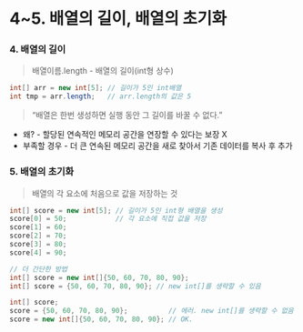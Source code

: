 # 4~5. 배열의 길이, 배열의 초기화

### 4. 배열의 길이

> 배열이름.length - 배열의 길이(int형 상수)
> 

```java
int[] arr = new int[5]; // 길이가 5인 int배열
int tmp = arr.length;   // arr.length의 값은 5
```

> “배열은 한번 생성하면 실행 동안 그 길이를 바꿀 수 없다.”
> 
- 왜? - 할당된 연속적인 메모리 공간을 연장할 수 있다는 보장 X
- 부족할 경우 - 더 큰 연속된 메모리 공간을 새로 찾아서 기존 데이터를 복사 후 추가

### 5. 배열의 초기화

> 배열의 각 요소에 처음으로 값을 저장하는 것
> 

```java
int[] score = new int[5]; // 길이가 5인 int형 배열을 생성
score[0] = 50;            // 각 요소에 직접 값을 저장
score[1] = 60;
score[2] = 70;
score[3] = 80;
score[4] = 90;

// 더 간단한 방법
int[] score = new int[]{50, 60, 70, 80, 90};
int[] score = {50, 60, 70, 80, 90}; // new int[]를 생략할 수 있음

int[] score;
score = {50, 60, 70, 80, 90};          // 에러. new int[]를 생략할 수 없음
score = new int[]{50, 60, 70, 80, 90}; // OK.
```